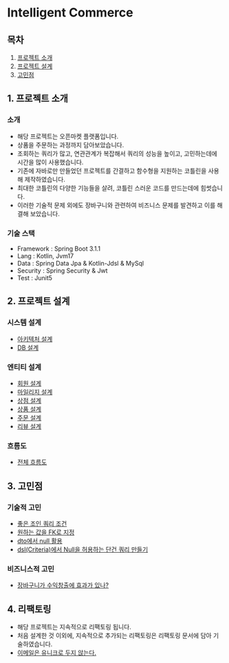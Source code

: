 # Intelligent Commerce

## 목차
1. [프로젝트 소개](#1-프로젝트-소개)
2. [프로젝트 설계](#2-프로젝트-설계)
3. [고민점](#3-고민점)

## 1. 프로젝트 소개
### 소개
* 해당 프로젝트는 오픈마켓 플랫폼입니다.
* 상품을 주문하는 과정까지 담아보았습니다.
* 조회하는 쿼리가 많고, 연관관계가 복잡해서 쿼리의 성능을 높이고, 고민하는데에 시간을 많이 사용했습니다.
* 기존에 자바로만 만들었던 프로젝트를 간결하고 함수형을 지원하는 코틀린을 사용해 제작하였습니다.
* 최대한 코틀린의 다양한 기능들을 살려, 코틀린 스러운 코드를 만드는데에 힘썻습니다.
* 이러한 기술적 문제 외에도 장바구니와 관련하여 비즈니스 문제를 발견하고 이를 해결해 보았습니다.
### 기술 스택
* Framework : Spring Boot 3.1.1
* Lang : Kotlin, Jvm17
* Data : Spring Data Jpa & Kotlin-Jdsl & MySql
* Security : Spring Security & Jwt
* Test : Junit5

## 2. 프로젝트 설계
### 시스템 설계
* [아키텍처 설계](https://github.com/liveforone/intelligent_commerce/blob/master/Documents/ARCITECTURE.md)
* [DB 설계](https://github.com/liveforone/intelligent_commerce/blob/master/Documents/DB_DESIGN.md)
### 엔티티 설계
* [회원 설계](https://github.com/liveforone/intelligent_commerce/blob/master/Documents/MEMBER_DESIGN.md)
* [마일리지 설계](https://github.com/liveforone/intelligent_commerce/blob/master/Documents/MILEAGE_DESIGN.md)
* [상점 설계](https://github.com/liveforone/intelligent_commerce/blob/master/Documents/SHOP_DESIGN.md)
* [상품 설계](https://github.com/liveforone/intelligent_commerce/blob/master/Documents/ITEM_DESIGN.md)
* [주문 설계](https://github.com/liveforone/intelligent_commerce/blob/master/Documents/ORDER_DESIGN.md)
* [리뷰 설계](https://github.com/liveforone/intelligent_commerce/blob/master/Documents/REVIEW_DESIGN.md)
### 흐름도
* [전체 흐름도](https://github.com/liveforone/intelligent_commerce/blob/master/Documents/FLOW.md)

## 3. 고민점
### 기술적 고민
* [좋은 조인 쿼리 조건](https://github.com/liveforone/intelligent_commerce/blob/master/Documents/GOOD_QUERY_AND_JOIN.md)
* [원하는 값을 FK로 지정](https://github.com/liveforone/intelligent_commerce/blob/master/Documents/WANT_VALUE_FOR_FK.md)
* [dto에서 null 활용](https://github.com/liveforone/intelligent_commerce/blob/master/Documents/NULL_IN_DTO.md)
* [dsl(Criteria)에서 Null을 허용하는 단건 쿼리 만들기](https://github.com/liveforone/intelligent_commerce/blob/master/Documents/NULLABLE_SINGLE_QUERY.md)
### 비즈니스적 고민
* [장바구니가 수익창출에 효과가 있나?](https://github.com/liveforone/intelligent_commerce/blob/master/Documents/USELESS_CART.md)

## 4. 리팩토링
* 해당 프로젝트는 지속적으로 리팩토링 됩니다. 
* 처음 설계한 것 이외에, 지속적으로 추가되는 리팩토링은 리팩토링 문서에 담아 기술하였습니다.
* [이메일은 유니크로 두지 않는다.]()